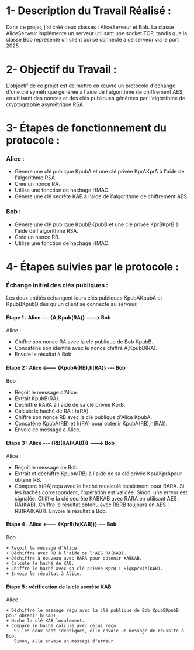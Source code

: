 # 1- Description du Travail Réalisé :
Dans ce projet, j'ai créé deux classes : AliceServeur et Bob. La classe AliceServeur implémente un serveur utilisant une socket TCP, tandis que la classe Bob représente un client qui se connecte à ce serveur via le port 2025.

# 2- Objectif du Travail :
L'objectif de ce projet est de mettre en œuvre un protocole d'échange d'une clé symétrique générée à l'aide de l'algorithme de chiffrement AES, en utilisant des nonces et des clés publiques générées par l'algorithme de cryptographie asymétrique RSA.

# 3- Étapes de fonctionnement du protocole :

  ### Alice :
  + Génère une clé publique KpubA et une clé privée KprAKprA​ à l'aide de l'algorithme RSA. 
  + Crée un nonce RA.
  + Utilise une fonction de hachage HMAC.
  + Génère une clé secrète KAB à l'aide de l'algorithme de chiffrement AES.

  ### Bob :
   + Génère une clé publique KpubBKpubB​ et une clé privée KprBKprB​ à l'aide de l'algorithme RSA.
   + Crée un nonce RB.
   + Utilise une fonction de hachage HMAC.

# 4- Étapes suivies par le protocole :

  ### Échange initial des clés publiques :
  Les deux entités échangent leurs clés publiques KpubAKpubA​ et KpubBKpubB​ dès qu'un client se connecte au serveur.

  #### Étape 1 : Alice --- {A,Kpub(RA)} ---> Bob
  
  Alice :
   + Chiffre son nonce RA avec la clé publique de Bob KpubB.
   + Concatène son identité avec le nonce chiffré A,KpubB(RA).
   + Envoie le résultat à Bob.

  #### Étape 2 : Alice <--- {KpubA(RB),h(RA)} --- Bob
  
  Bob :
   + Reçoit le message d'Alice.
   + Extrait KpubB(RA).
   + Déchiffre RARA​ à l'aide de sa clé privée KprB.
   + Calcule le haché de RA : h(RA).
   + Chiffre son nonce RB avec la clé publique d'Alice KpubA.
   + Concatène KpubA(RB) et h(RA) pour obtenir KpubA(RB),h(RA)).
   + Envoie ce message à Alice.

  #### Étape 3 : Alice --- {RB(RA(KAB))} ---> Bob
  
  Alice :
   + Reçoit le message de Bob.
   + Extrait et déchiffre KpubA(RB) à l'aide de sa clé privée KprAKprA​ pour obtenir RB.
   + Compare h(RA)reçu avec le haché recalculé localement pour RARA​.
    Si les hachés correspondent, l'opération est validée. Sinon, une erreur est signalée.
     Chiffre la clé secrète KABKAB​ avec RARA​ en utilisant AES : RA(KAB).
     Chiffre le résultat obtenu avec RBRB​ toujours en AES : RB(RA(KAB)).
     Envoie le résultat à Bob.

  #### Étape 4 : Alice <--- {KprB(h(KAB))} --- Bob
  
   Bob :
   
    + Reçoit le message d'Alice.
    + Déchiffre avec RB à l'aide de l'AES RA(KAB).
    + Déchiffre à nouveau avec RARA​ pour obtenir KABKAB​.
    + Calcule le haché de KAB​.
    + Chiffre le haché avec sa clé privée KprB : SigKprB​​(h(KAB​).
    + Envoie le résultat à Alice.

  #### Étape 5 : vérification de la clé secrète KAB
  
   Alice :
   
    + Déchiffre le message reçu avec la clé publique de Bob KpubBKpubB​ pour obtenir h(KAB​).
    + Hache la clé KAB localement.
    + Compare le haché calculé avec celui reçu.
       Si les deux sont identiques, elle envoie un message de réussite à Bob.
       Sinon, elle envoie un message d'erreur.

